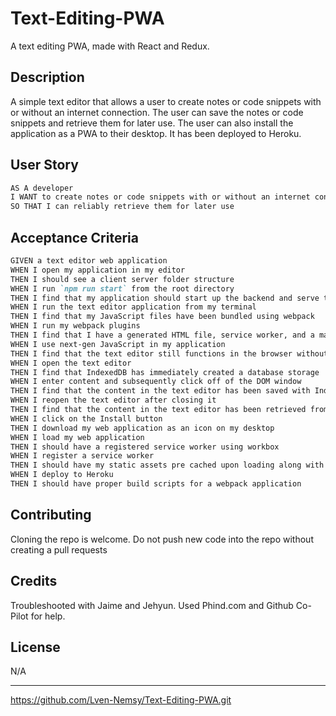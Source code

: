 # Text-Editing-PWA
A text editing PWA, made with React and Redux.

## Description
A simple text editor that allows a user to create notes or code snippets with or without an internet connection. The user can save the notes or code snippets and retrieve them for later use. The user can also install the application as a PWA to their desktop. It has been deployed to Heroku.



## User Story

```md
AS A developer
I WANT to create notes or code snippets with or without an internet connection
SO THAT I can reliably retrieve them for later use
```

## Acceptance Criteria

```md
GIVEN a text editor web application
WHEN I open my application in my editor
THEN I should see a client server folder structure
WHEN I run `npm run start` from the root directory
THEN I find that my application should start up the backend and serve the client
WHEN I run the text editor application from my terminal
THEN I find that my JavaScript files have been bundled using webpack
WHEN I run my webpack plugins
THEN I find that I have a generated HTML file, service worker, and a manifest file
WHEN I use next-gen JavaScript in my application
THEN I find that the text editor still functions in the browser without errors
WHEN I open the text editor
THEN I find that IndexedDB has immediately created a database storage
WHEN I enter content and subsequently click off of the DOM window
THEN I find that the content in the text editor has been saved with IndexedDB
WHEN I reopen the text editor after closing it
THEN I find that the content in the text editor has been retrieved from our IndexedDB
WHEN I click on the Install button
THEN I download my web application as an icon on my desktop
WHEN I load my web application
THEN I should have a registered service worker using workbox
WHEN I register a service worker
THEN I should have my static assets pre cached upon loading along with subsequent pages and static assets
WHEN I deploy to Heroku
THEN I should have proper build scripts for a webpack application
```

## Contributing
Cloning the repo is welcome. Do not push new code into the repo without creating a pull requests


## Credits

Troubleshooted with Jaime and Jehyun.
Used Phind.com and Github Co-Pilot for help.


## License
N/A

---

https://github.com/Lven-Nemsy/Text-Editing-PWA.git

